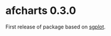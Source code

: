 # afcharts 0.3.0

First release of package based on [sgplot](https://scotgovanalysis.github.io/sgplot/).
